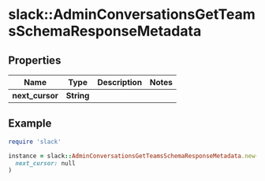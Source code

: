 # slack::AdminConversationsGetTeamsSchemaResponseMetadata

## Properties

| Name | Type | Description | Notes |
| ---- | ---- | ----------- | ----- |
| **next_cursor** | **String** |  |  |

## Example

```ruby
require 'slack'

instance = slack::AdminConversationsGetTeamsSchemaResponseMetadata.new(
  next_cursor: null
)
```

